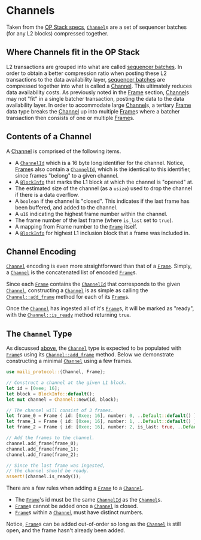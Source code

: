 # Channels

Taken from the [OP Stack specs][specs], [`Channel`][channel]s are a set of
sequencer batches (for any L2 blocks) compressed together.


## Where Channels fit in the OP Stack

L2 transactions are grouped into what are called [sequencer batches][seq-batch].
In order to obtain a better compression ratio when posting these L2 transactions
to the data availability layer, [sequencer batches][seq-batch] are compressed
together into what is called a [Channel][channel]. This ultimately reduces
data availability costs. As previously noted in the [Frame][frame-docs] section,
[Channel][channel]s may not "fit" in a single batcher transaction, posting the
data to the data availability layer. In order to accommodate large
[Channel][channel]s, a tertiary [Frame][frame] data type breaks the
[Channel][channel] up into multiple [Frame][frame]s where a batcher transaction
then consists of one or multiple [Frame][frame]s.


## Contents of a Channel

A [Channel][channel] is comprised of the following items.
- A [`ChannelId`][cid] which is a 16 byte long identifier for the channel.
  Notice, [Frame][frame]s also contain a [`ChannelId`][cid], which is the
  identical to this identifier, since frames "belong" to a given channel.
- A [`BlockInfo`][block-info] that marks the L1 block at which the channel
  is "opened" at.
- The estimated size of the channel (as a `usize`) used to drop the channel
  if there is a data overflow.
- A `boolean` if the channel is "closed". This indicates if the last frame
  has been buffered, and added to the channel.
- A `u16` indicating the highest frame number within the channel.
- The frame number of the last frame (where `is_last` set to `true`).
- A mapping from Frame number to the [`Frame`][frame] itself.
- A [`BlockInfo`][block-info] for highest L1 inclusion block that a frame
  was included in.


## Channel Encoding

[`Channel`][channel] encoding is even more straightforward than that of a
[`Frame`][frame]. Simply, a [`Channel`][channel] is the concatenated list
of encoded [`Frame`][frame]s.

Since each [`Frame`][frame] contains the [`ChannelId`][cid] that corresponds
to the given [`Channel`][channel], constructing a [`Channel`][channel] is as
simple as calling the [`Channel::add_frame`][add-frame] method for each of
its [`Frame`][frame]s.

Once the [`Channel`][channel] has ingested all of it's [`Frame`][frame]s,
it will be marked as "ready", with the [`Channel::is_ready`][is-ready]
method returning `true`.


## The `Channel` Type

As discussed [above](#-channel-encoding), the [`Channel`][channel] type is
expected to be populated with [`Frame`][frame]s using its
[`Channel::add_frame`][add-frame] method. Below we demonstrate constructing
a minimal [`Channel`][channel] using a few frames.

```rust
use maili_protocol::{Channel, Frame};

// Construct a channel at the given L1 block.
let id = [0xee; 16];
let block = BlockInfo::default();
let mut channel = Channel::new(id, block);

// The channel will consist of 3 frames.
let frame_0 = Frame { id: [0xee; 16], number: 0, ..Default::default() };
let frame_1 = Frame { id: [0xee; 16], number: 1, ..Default::default() };
let frame_2 = Frame { id: [0xee; 16], number: 2, is_last: true, ..Default::default() };

// Add the frames to the channel.
channel.add_frame(frame_0);
channel.add_frame(frame_1);
channel.add_frame(frame_2);

// Since the last frame was ingested,
// the channel should be ready.
assert!(channel.is_ready());
```

There are a few rules when adding a [`Frame`][frame] to a [`Channel`][channel].
- The [`Frame`][frame]'s id must be the same [`ChannelId`][cid] as the [`Channel`][channel]s.
- [`Frame`][frame]s cannot be added once a [`Channel`][channel] is closed.
- [`Frame`][frame]s within a [`Channel`][channel] must have distinct numbers.

Notice, [`Frame`][frame]s can be added out-of-order so long as the [`Channel`][channel] is
still open, and the frame hasn't already been added.


<!-- Links -->

[is-ready]: https://docs.rs/maili-protocol/latest/maili_protocol/struct.Channel.html#method.is_ready
[add-frame]: https://docs.rs/maili-protocol/latest/maili_protocol/struct.Channel.html#method.add_frame

[block-info]: https://docs.rs/maili-protocol/latest/maili_protocol/struct.BlockInfo.html

[frame-docs]: ./frames.md
[specs]: https://specs.optimism.io/protocol/derivation.html#batch-submission-wire-format
[seq-batch]: https://specs.optimism.io/glossary.html#sequencer-batch


[channel]: https://docs.rs/maili-protocol/latest/maili_protocol/struct.Channel.html
[cid]: https://docs.rs/maili-protocol/latest/maili_protocol/type.ChannelId.html
[frame]: https://docs.rs/maili-protocol/latest/maili_protocol/struct.Frame.html
